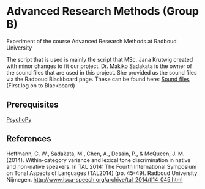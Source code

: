 # Advanced Research Methods (Group B)
Experiment of the course Advanced Research Methods at Radboud University

The script that is used is mainly the script that MSc. Jana Krutwig created with minor changes to fit our project. Dr. Makiko Sadakata is the owner of the sound files that are used in this project. She provided us the sound files via the Radboud Blackboard page.
These can be found here: 
[Sound files](https://blackboard.ru.nl/bbcswebdav/pid-2559153-dt-content-rid-7304011_4/xid-7304011_4) (First log on to Blackboard)

## Prerequisites

[PsychoPy](http://psychopy.org/installation.html)

## References
Hoffmann, C. W., Sadakata, M., Chen, A., Desain, P., & McQueen, J. M. (2014). Within-category variance and lexical tone discrimination in native and non-native speakers. In TAL 2014: The Fourth International Symposium on Tonal Aspects of Languages (TAL2014) (pp. 45-49). Radboud University Nijmegen. http://www.isca-speech.org/archive/tal_2014/tl14_045.html

